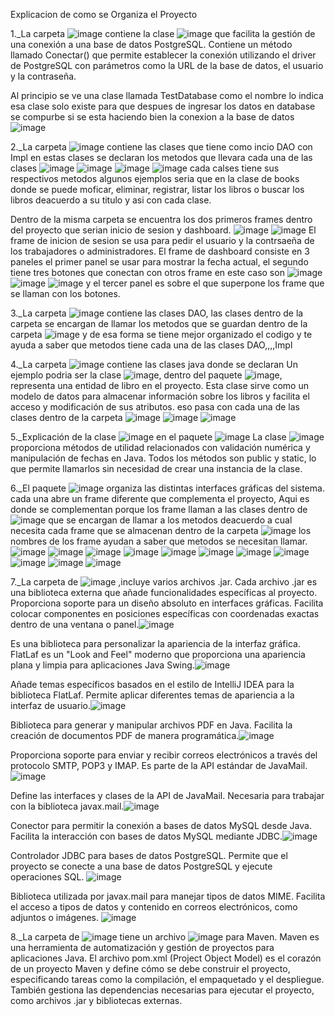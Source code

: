 Explicacion de como se Organiza el Proyecto

1._La carpeta ![image](https://github.com/user-attachments/assets/433b12b1-d998-4f78-b937-b3f6bedf2fea) contiene 
la clase ![image](https://github.com/user-attachments/assets/dd21e743-1696-4ecd-a0d3-bdb33e7f3d8e) que
 facilita la gestión de una conexión a una base de datos PostgreSQL. 
Contiene un método llamado Conectar() que permite establecer la conexión utilizando el driver de PostgreSQL con parámetros como la URL de la base de datos, el usuario y la contraseña.


Al principio se ve una clase llamada TestDatabase como el nombre lo indica esa clase solo existe para que despues de ingresar los datos en database se compurbe si se esta haciendo bien la conexion a la base de datos
![image](https://github.com/user-attachments/assets/3a222f57-a888-411f-8ea6-fceed3cb65d8)

2._La carpeta ![image](https://github.com/user-attachments/assets/2ded8705-8857-4cf7-916f-685a6f9497ed) contiene las clases que tiene como incio DAO con Impl en estas clases
se declaran los metodos que llevara cada una de las clases 
![image](https://github.com/user-attachments/assets/62b9f5ea-fff2-4f31-82fd-cffa2c3e2e41)
![image](https://github.com/user-attachments/assets/a1d97b5e-0e43-40b4-9854-924d7f2ab1a4)
![image](https://github.com/user-attachments/assets/51f3f638-8b53-49eb-8a7d-177ef2d914f9)
![image](https://github.com/user-attachments/assets/07df48bc-0a69-42dd-b59b-5945f55eff6f)
cada calses tiene sus respectivos metodos algunos ejemplos seria que en la clase de books donde se puede moficar, eliminar, registrar, listar los libros o buscar los libros deacuerdo a su titulo
y asi con cada clase.

Dentro de la misma carpeta se encuentra los dos primeros frames dentro del proyecto que serian inicio de sesion y dashboard.
![image](https://github.com/user-attachments/assets/700f0753-90cd-4a0d-a02b-ad52a201cf97)
![image](https://github.com/user-attachments/assets/92a6f20c-36b6-49b6-949b-0cbb5d4342f3)
El frame de inicion de sesion se usa para pedir el usuario y la contrsaeña de los trabajadores o administradores.
El frame de dashboard consiste en 3 paneles el primer panel se usar para mostrar la fecha actual, el segundo tiene tres botones que conectan con otros frame en este caso son 
![image](https://github.com/user-attachments/assets/2fc0b9f7-c182-47eb-8c4f-3b1323ed8307)
![image](https://github.com/user-attachments/assets/9158ea21-7003-4811-8cab-e3d7e70e2781)
![image](https://github.com/user-attachments/assets/f62236b7-8a80-488a-95f5-4b5377c2a787)
y el tercer panel es sobre el que superpone los frame que se llaman con los botones.

3._La carpeta ![image](https://github.com/user-attachments/assets/c8d08bd9-9180-4897-99e4-b23e9378bdd0) contiene las clases DAO, las clases dentro de la carpeta se encargan de llamar los metodos que se guardan dentro de la carpeta ![image](https://github.com/user-attachments/assets/2ded8705-8857-4cf7-916f-685a6f9497ed) y de esa forma se tiene mejor organizado el codigo y te ayuda a saber que metodos tiene cada una de las clases DAO,,,,Impl

4._La carpeta ![image](https://github.com/user-attachments/assets/d1e30c37-4137-4aac-ab33-c549c269d82d) contiene las clases java donde se declaran
Un ejemplo podria ser la clase ![image](https://github.com/user-attachments/assets/477b269a-2a26-4943-8828-8d43e98a9d65), dentro del paquete ![image](https://github.com/user-attachments/assets/d1e30c37-4137-4aac-ab33-c549c269d82d), representa una entidad de libro en el proyecto. Esta clase sirve como un modelo de datos para almacenar información sobre los libros y facilita el acceso y modificación de sus atributos. eso pasa con cada una de las clases dentro de la carpeta
![image](https://github.com/user-attachments/assets/2cea32e6-dbbf-4c3f-b27a-d9fc3ce78786)
![image](https://github.com/user-attachments/assets/a42f6988-46a7-4de5-8843-3199575da7ae)
![image](https://github.com/user-attachments/assets/4324e48a-2e80-4c3a-8998-e763a34994c7)

5._Explicación de la clase ![image](https://github.com/user-attachments/assets/39f19e3d-0886-468e-b253-d45084efa5e5) en el paquete ![image](https://github.com/user-attachments/assets/877aff9d-0d5d-4503-a97d-7f673ff5208f)
La clase ![image](https://github.com/user-attachments/assets/3d01af02-e102-4a15-85f4-2481c8828f77)
 proporciona métodos de utilidad relacionados con validación numérica y manipulación de fechas en Java. Todos los métodos son public y static, lo que permite llamarlos sin necesidad de crear una instancia de la clase.

 6._El paquete ![image](https://github.com/user-attachments/assets/a0330c6c-daaf-4599-a67a-06337068c944)
 organiza las distintas interfaces gráficas del sistema. cada una abre un frame diferente que complementa el proyecto, Aqui es donde se complementan porque los frame llaman a las clases dentro de 
![image](https://github.com/user-attachments/assets/c8d08bd9-9180-4897-99e4-b23e9378bdd0) que se encargan de llamar a los metodos deacuerdo a cual necesita cada frame que se almacenan dentro de la carpeta  ![image](https://github.com/user-attachments/assets/2ded8705-8857-4cf7-916f-685a6f9497ed) los nombres de los frame ayudan a saber que metodos se necesitan llamar.
![image](https://github.com/user-attachments/assets/9ce61477-ff60-450f-b8e2-2eee6f6514d9)
![image](https://github.com/user-attachments/assets/cc5594d8-a78f-426a-a11d-ee7559043153)
![image](https://github.com/user-attachments/assets/a53ffda8-d505-4cc1-bf9d-8bd124dfb1d3)
![image](https://github.com/user-attachments/assets/e9d9d044-546f-47bc-a5cb-1215747d3d32)
![image](https://github.com/user-attachments/assets/e8c0476a-8290-4967-a6f7-aadd43b1a97d)
![image](https://github.com/user-attachments/assets/1556f1a8-6f11-4c5d-8d98-88a81fb6daf5)
![image](https://github.com/user-attachments/assets/8de3fd9f-099a-4863-b52d-e223728fe8f2)
![image](https://github.com/user-attachments/assets/9182b71c-a6af-4c29-bc2e-dd32903c769f)
![image](https://github.com/user-attachments/assets/a8bf293b-1b09-4674-a09f-76a6216c11a9)
![image](https://github.com/user-attachments/assets/2893d74e-cf60-4f10-a4e6-8f7e3af5991b)
![image](https://github.com/user-attachments/assets/ce24ba25-5a9d-4b9e-86df-8b84e37155b6)

7._La carpeta de ![image](https://github.com/user-attachments/assets/4560faf3-0fd1-4b9d-9a0f-edbc75a24ccc) ,incluye  varios archivos .jar. Cada archivo .jar es una biblioteca externa que añade funcionalidades específicas al proyecto.                       
Proporciona soporte para un diseño absoluto en interfaces gráficas. Facilita colocar componentes en posiciones específicas con coordenadas exactas dentro de una ventana o panel.![image](https://github.com/user-attachments/assets/fd1bf34a-e0cb-4ed1-9131-268cde6ca718) 

Es una biblioteca para personalizar la apariencia de la interfaz gráfica. FlatLaf es un "Look and Feel" moderno que proporciona una apariencia plana y limpia para aplicaciones Java Swing.![image](https://github.com/user-attachments/assets/10347af6-c07e-4c4d-83e3-bcaa5359f87e)

Añade temas específicos basados en el estilo de IntelliJ IDEA para la biblioteca FlatLaf. Permite aplicar diferentes temas de apariencia a la interfaz de usuario.![image](https://github.com/user-attachments/assets/375a8b7b-c4e0-4431-9d3b-4bd73edaa023)

Biblioteca para generar y manipular archivos PDF en Java. Facilita la creación de documentos PDF de manera programática.![image](https://github.com/user-attachments/assets/70ed0157-297c-4007-9d11-dafc6b07f93c)

Proporciona soporte para enviar y recibir correos electrónicos a través del protocolo SMTP, POP3 y IMAP. Es parte de la API estándar de JavaMail.
![image](https://github.com/user-attachments/assets/c276b0af-8d23-4eff-b6ad-e87681f6b6c4)

Define las interfaces y clases de la API de JavaMail. Necesaria para trabajar con la biblioteca javax.mail.![image](https://github.com/user-attachments/assets/48df993c-f819-4492-a788-cf227f772b1d)

Conector para permitir la conexión a bases de datos MySQL desde Java. Facilita la interacción con bases de datos MySQL mediante JDBC.![image](https://github.com/user-attachments/assets/881c5142-bc27-4fa6-ae05-f7b02412d400)

Controlador JDBC para bases de datos PostgreSQL. Permite que el proyecto se conecte a una base de datos PostgreSQL y ejecute operaciones SQL.
![image](https://github.com/user-attachments/assets/046dd3de-f01c-45ae-baad-d944680b49cd)

Biblioteca utilizada por javax.mail para manejar tipos de datos MIME. Facilita el acceso a tipos de datos y contenido en correos electrónicos, como adjuntos o imágenes.
![image](https://github.com/user-attachments/assets/7f5eea6d-6c4c-4939-9f47-09c5651c46c4)

8._La carpeta de ![image](https://github.com/user-attachments/assets/a35b9c32-d02b-496c-9aa1-105674c2ca4c) tiene un archivo ![image](https://github.com/user-attachments/assets/b7deb4d7-a647-468a-bc0f-9f3cab87a1e1) para Maven.
Maven es una herramienta de automatización y gestión de proyectos para aplicaciones Java. El archivo pom.xml (Project Object Model) es el corazón de un proyecto Maven y define cómo se debe construir el proyecto, especificando tareas como la compilación, el empaquetado y el despliegue. También gestiona las dependencias necesarias para ejecutar el proyecto, como archivos .jar y bibliotecas externas.


